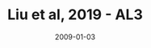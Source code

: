 ---
title: Liu et al, 2019 - AL3
image: https://www.cycif.org/assets/img/liu-lin-2019/AL3.jpg
date: '2009-01-03'
minerva_link: https://www.cycif.org/data/liu-lin-2019/AL3.html
info_link: https://www.cycif.org/data/liu-lin-2019/index.html
show_page_link: false
---